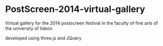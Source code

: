 # PostScreen-2014-virtual-gallery

Virtual gallery for the 2014 postscreen festival in the faculty of fine arts of the university of lisbon 

developed using three.js and JQuery 
